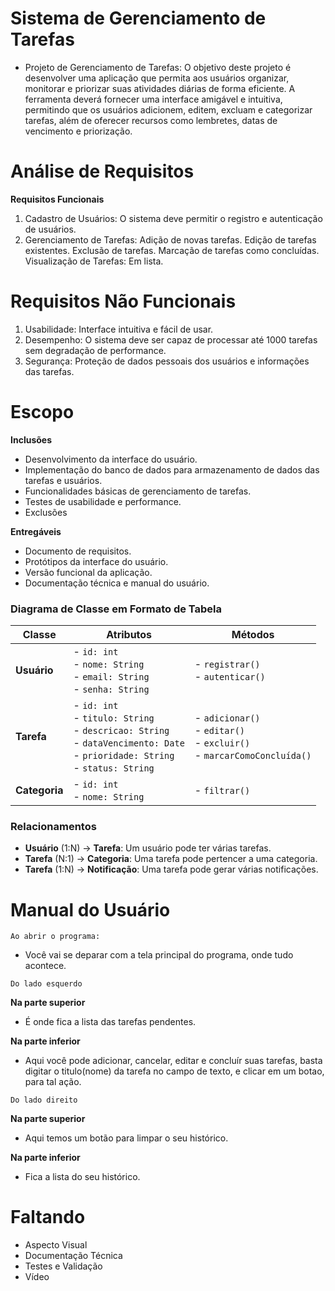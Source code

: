# Sistema de Gerenciamento de Tarefas

- Projeto de Gerenciamento de Tarefas: O objetivo deste projeto é desenvolver uma aplicação que permita aos usuários organizar, monitorar e priorizar suas atividades diárias de forma eficiente. A ferramenta deverá fornecer uma interface amigável e intuitiva, permitindo que os usuários adicionem, editem, excluam e categorizar tarefas, além de oferecer recursos como lembretes, datas de vencimento e priorização.

# Análise de Requisitos
__Requisitos Funcionais__
1. Cadastro de Usuários: O sistema deve permitir o registro e autenticação de usuários.
2. Gerenciamento de Tarefas:
Adição de novas tarefas.
Edição de tarefas existentes.
Exclusão de tarefas.
Marcação de tarefas como concluídas.
Visualização de Tarefas: Em lista.

# Requisitos Não Funcionais
1. Usabilidade: Interface intuitiva e fácil de usar.
2. Desempenho: O sistema deve ser capaz de processar até 1000 tarefas sem degradação de performance.
3. Segurança: Proteção de dados pessoais dos usuários e informações das tarefas.

# Escopo
__Inclusões__

- Desenvolvimento da interface do usuário.
- Implementação do banco de dados para armazenamento de dados das tarefas e usuários.
- Funcionalidades básicas de gerenciamento de tarefas.
- Testes de usabilidade e performance.
- Exclusões

__Entregáveis__

- Documento de requisitos.
- Protótipos da interface do usuário.
- Versão funcional da aplicação.
- Documentação técnica e manual do usuário.

### Diagrama de Classe em Formato de Tabela

| Classe       | Atributos                                                                 | Métodos                                      |
|--------------|---------------------------------------------------------------------------|----------------------------------------------|
| **Usuário**  | - `id: int`<br>- `nome: String`<br>- `email: String`<br>- `senha: String` | - `registrar()`<br>- `autenticar()`         |
| **Tarefa**   | - `id: int`<br>- `titulo: String`<br>- `descricao: String`<br>- `dataVencimento: Date`<br>- `prioridade: String`<br>- `status: String` | - `adicionar()`<br>- `editar()`<br>- `excluir()`<br>- `marcarComoConcluída()` |
| **Categoria**| - `id: int`<br>- `nome: String` | - `filtrar() `                                      | - 
### Relacionamentos

- **Usuário** (1:N) → **Tarefa**: Um usuário pode ter várias tarefas.
- **Tarefa** (N:1) → **Categoria**: Uma tarefa pode pertencer a uma categoria.
- **Tarefa** (1:N) → **Notificação**: Uma tarefa pode gerar várias notificações.

# Manual do Usuário
`Ao abrir o programa:`
- Você vai se deparar com a tela principal do programa, onde tudo acontece. 

`Do lado esquerdo`

 __Na parte superior__

  - É onde fica a lista das tarefas pendentes. 
  
__Na parte inferior__

  - Aqui você pode adicionar, cancelar, editar e concluír suas tarefas, basta digitar o titulo(nome) da tarefa no campo de texto, e clicar em um botao, para tal ação.

`Do lado direito`

__Na parte superior__

- Aqui temos um botão para limpar o seu histórico.

__Na parte inferior__

- Fica a lista do seu histórico.


# Faltando
- Aspecto Visual
- Documentação Técnica
- Testes e Validação 
- Vídeo